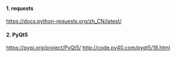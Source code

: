 ####  1. requests
https://docs.python-requests.org/zh_CN/latest/

#### 2. PyQt5
https://pypi.org/project/PyQt5/
http://code.py40.com/pyqt5/18.html